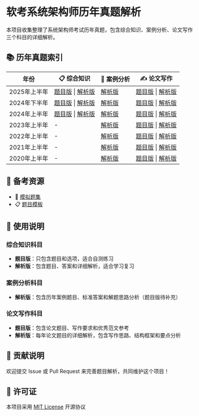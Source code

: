 # 软考系统架构师历年真题解析

本项目收集整理了系统架构师考试历年真题，包含综合知识、案例分析、论文写作三个科目的详细解析。

## 📚 历年真题索引

| 年份 | 📋 综合知识 | 📝 案例分析 | ✍️ 论文写作 |
|------|-------------|-------------|-------------|
| 2025年上半年 | [题目版](2025_first/comprehensive_knowledge_questions_only.md) \| [解析版](2025_first/comprehensive_knowledge.md) | [解析版](2025_first/case_analysis.md) | [题目版](2025_first/lecture_writting.md) \| [解析版](2025_first/lecture_detail/) |
| 2024年下半年 | [题目版](2024_second/comprehensive_knowledge_questions_only.md) \| [解析版](2024_second/comprehensive_knowledge.md) | [解析版](2024_second/case_analysis.md) | [题目版](2024_second/lecture_writting.md) \| [解析版](2024_second/lecture_detail/) |
| 2024年上半年 | [题目版](2024_first/comprehensive_knowledge_questions_only.md) \| [解析版](2024_first/comprehensive_knowledge.md) | [解析版](2024_first/case_analysis.md) | [题目版](2024_first/lecture_writting.md) \| [解析版](2024_first/lecture_detail/) |
| 2023年上半年 | - | [解析版](2023_first/case_analysis.md) | [题目版](2023_first/lecture_writting.md) \| [解析版](2023_first/lecture_detail/) |
| 2022年上半年 | - | [解析版](2022_first/case_analysis.md) | [题目版](2022_first/lecture_writting.md) \| [解析版](2022_first/lecture_detail/) |
| 2021年上半年 | - | [解析版](2021_first/case_analysis.md) | [题目版](2021_first/lecture_writting.md) \| [解析版](2021_first/lecture_detail/) |
| 2020年上半年 | - | [解析版](2020_first/case_analysis.md) | [题目版](2020_first/lecture_writting.md) \| [解析版](2020_first/lecture_detail/) |

## 🎯 备考资源

- 📝 [模拟题集](模拟题.md)
- 📋 [题目模板](template/)

## 📖 使用说明

### 综合知识科目
- **题目版**：只包含题目和选项，适合自测练习
- **解析版**：包含题目、答案和详细解析，适合学习复习

### 案例分析科目
- **解析版**：包含历年案例题目、标准答案和解题思路分析（题目版待补充）

### 论文写作科目
- **题目版**：包含论文题目、写作要求和优秀范文参考
- **解析版**：每年论文题目的详细解析，包含写作思路、结构框架和要点分析

## 🤝 贡献说明

欢迎提交 Issue 或 Pull Request 来完善题目解析，共同维护这个项目！

## 📄 许可证

本项目采用 [MIT License](LICENSE) 开源协议